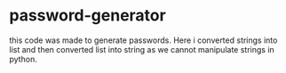 # password-generator
this code was made  to generate passwords.
Here i converted strings into list and then converted list into string as we cannot manipulate strings in python.
